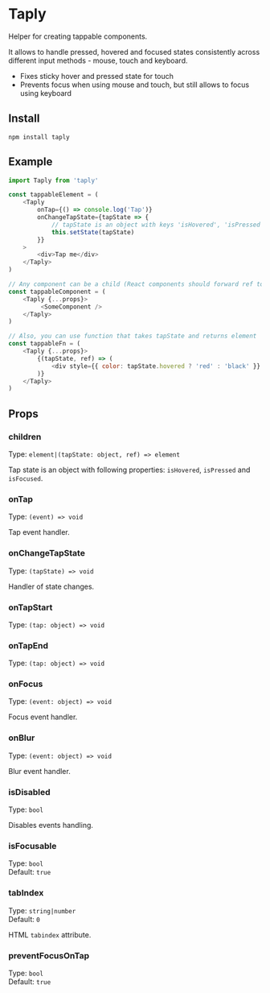 # Taply

Helper for creating tappable components.

It allows to handle pressed, hovered and focused states consistently
across different input methods - mouse, touch and keyboard.

- Fixes sticky hover and pressed state for touch
- Prevents focus when using mouse and touch, but still allows to focus using keyboard

## Install

```
npm install taply
```

## Example

```js
import Taply from 'taply'

const tappableElement = (
    <Taply
        onTap={() => console.log('Tap')}
        onChangeTapState={tapState => {
            // tapState is an object with keys 'isHovered', 'isPressed' and 'isFocused'
            this.setState(tapState)
        }}
    >
        <div>Tap me</div>
    </Taply>
)

// Any component can be a child (React components should forward ref to inner DOM-element)
const tappableComponent = (
    <Taply {...props}>
         <SomeComponent />
    </Taply>
)

// Also, you can use function that takes tapState and returns element
const tappableFn = (
    <Taply {...props}>
        {(tapState, ref) => (
            <div style={{ color: tapState.hovered ? 'red' : 'black' }} ref={ref}>Tap me</div>
        )}
    </Taply>
)
```

## Props

### children
Type: `element|(tapState: object, ref) => element`

Tap state is an object with following properties: `isHovered`, `isPressed` and `isFocused`.

### onTap
Type: `(event) => void`

Tap event handler.

### onChangeTapState
Type: `(tapState) => void`

Handler of state changes.

### onTapStart
Type: `(tap: object) => void`

### onTapEnd
Type: `(tap: object) => void`

### onFocus
Type: `(event: object) => void`

Focus event handler.

### onBlur
Type: `(event: object) => void`

Blur event handler.

### isDisabled
Type: `bool`

Disables events handling.

### isFocusable
Type: `bool`
<br>
Default: `true`

### tabIndex
Type: `string|number`
<br>
Default: `0`

HTML `tabindex` attribute.

### preventFocusOnTap
Type: `bool`
<br>
Default: `true`
